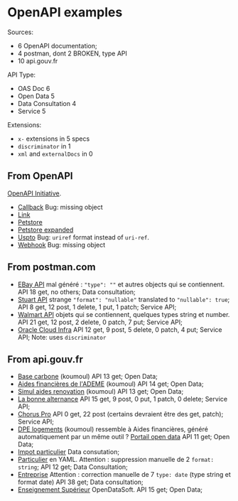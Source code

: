 # OpenAPI examples

Sources:

- 6 OpenAPI documentation;
- 4 postman, dont 2 BROKEN, type API
- 10 api.gouv.fr

API Type:

- OAS Doc 6
- Open Data 5
- Data Consultation 4
- Service 5

Extensions:

- `x-` extensions in 5 specs
- `discriminator` in 1
- `xml` and `externalDocs` in 0

## From OpenAPI

[OpenAPI Initiative](https://www.openapis.org/).

- [Callback](https://github.com/OAI/OpenAPI-Specification/blob/main/examples/v3.0/callback-example.json)
  Bug: missing object
- [Link](https://github.com/OAI/OpenAPI-Specification/blob/main/examples/v3.0/link-example.json)
- [Petstore](https://github.com/OAI/OpenAPI-Specification/blob/main/examples/v3.0/petstore.json)
- [Petstore expanded](https://github.com/OAI/OpenAPI-Specification/blob/main/examples/v3.0/petstore-expanded.json)
- [Uspto](https://github.com/OAI/OpenAPI-Specification/blob/main/examples/v3.0/uspto.json)
  Bug: `uriref` format instead of `uri-ref`.
- [Webhook](https://github.com/OAI/OpenAPI-Specification/blob/main/examples/v3.1/webhook-example.json)
  Bug: missing object

## From postman.com

- [EBay API](https://www.postman.com/api-evangelist/workspace/ebay/api/ab1d1245-9134-4ba7-8caf-20abeb24de16/version/16d6fc2b-f41e-499c-a16a-ba3c81f175bb/definition/efcb4720-a513-46fc-81c9-ec5bd371111b/file/efcb4720-a513-46fc-81c9-ec5bd371111b)
  mal généré : `"type": ""` et autres objects qui se contiennent.
  API 18 get, no others;
  Data consultation;
- [Stuart API](https://www.postman.com/stuart-1/workspace/stuart-api/api/5039c443-0386-4125-88c4-7c39314f36bd/definition/c901f0dd-368a-4dc4-871b-6d9059604af8/file/c901f0dd-368a-4dc4-871b-6d9059604af8?version=bf987cdf-8525-43b5-8cf7-eb8ed29891ea&ctx=documentation)
  strange `"format": "nullable"` translated to `"nullable": true`;
  API 8 get, 12 post, 1 delete, 1 put, 1 patch;
  Service API;
- [Walmart API](https://www.postman.com/api-evangelist/workspace/walmart/api/c01b7fc8-6831-43ea-aaba-af9873ca342a/version/7db08e6e-05d6-46b2-87ad-b268d59569c7/definition/96fda077-a93f-49ec-ac92-208ada8abc5b/file/96fda077-a93f-49ec-ac92-208ada8abc5b)
  objets qui se contiennent, quelques types string et number.
  API 21 get, 12 post, 2 delete, 0 patch, 7 put;
  Service API;
- [Oracle Cloud Infra](https://www.postman.com/oracledevs/workspace/oracle-cloud-infrastructure-rest-apis/api/d62a427a-f901-4dad-aa2a-3c5fa6b999d9/definition/d224415c-8f6b-4499-b7ec-44f65f814aa5/file/d224415c-8f6b-4499-b7ec-44f65f814aa5)
  API 12 get, 9 post, 5 delete, 0 patch, 4 put;
  Service API;
  Note: uses `discriminator`

## From api.gouv.fr

- [Base carbone](https://api.gouv.fr/documentation/api_base_carbone) (koumoul)
  API 13 get;
  Open Data;
- [Aides financières de l'ADEME](https://api.gouv.fr/documentation/api_aides_financieres_ademe) (koumoul)
  API 14 get;
  Open Data;
- [Simul aides renovation](https://api.gouv.fr/documentation/api_aides_renovation_energetique) (koumoul)
  API 13 get;
  Open Data;
- [La bonne alternance](https://api.gouv.fr/documentation/api-la-bonne-alternance)
  API 15 get, 9 post, 0 put, 1 patch, 0 delete;
  Service API;
- [Chorus Pro](https://api.gouv.fr/documentation/chorus-pro)
  API 0 get, 22 post (certains devraient être des get, patch);
  Service API;
- [DPE logements](https://api.gouv.fr/documentation/api_dpe_logements) (koumoul)
  ressemble à Aides financières, généré automatiquement par un même outil ?
  [Portail open data](https://koumoul.com/)
  API 11 get;
  Open Data;
- [Impot particulier](https://api.gouv.fr/documentation/impot-particulier)
  Data consutation;
- [Particulier](https://particulier.api.gouv.fr/catalogue/cnaf_msa/quotient_familial_v2) en YAML.
  Attention : suppression manuelle de 2 `format: string`;
  API 12 get;
  Data Consultation;
- [Entreprise](https://entreprise.api.gouv.fr/open-api-without-deprecated-paths.yml)
  Attention : correction manuelle de 7 `type: date` (type string et format date)
  API 38 get;
  Data consultation;
- [Enseignement Supérieur](?) OpenDataSoft.
  API 15 get;
  Open Data;
